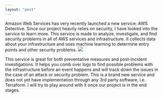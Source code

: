 ```yaml
---
layout: "post"
---
```

Amazon Web Services has very recently launched a new service: AWS Detective. Since our project heavily relies on security, I have looked into the service to learn more. This service is made to analyze, investigate, and find security problems in all of AWS services and infrastructure. It collects data about your infrastructure and uses machine learning to determine entry points and other security problems. 
<img src="https://d1.awsstatic.com/re19/Diagram_Detective.93ebed7d2e3452fc03c6496bd7faf5b8f2ef9a6e.png">

This service is great for both preventative measures and post-incident investigations. It helps you comb over logs to find possible problems with the infrastructure before an event happens and will track down the issues in the case of an attack or security problem. This is a brand new service and does not yet have implementation through any 3rd party software, i.e. Terraform. I will try to play around with it once our project is in the end stages. 
